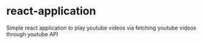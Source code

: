 # react-application
 Simple react application to play youtube videos via fetching youtube videos through youtube API
